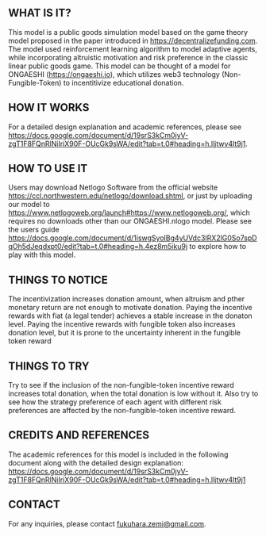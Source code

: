 ## WHAT IS IT?
This model is a public goods simulation model based on the game theory model proposed in the paper introduced in https://decentralizefunding.com. The model used reinforcement learning algorithm to model adaptive agents, while incorporating altruistic motivation and risk preference in the classic linear public goods game. This model can be thought of a model for ONGAESHI (https://ongaeshi.io), which utilizes web3 technology (Non-Fungible-Token) to incentitivize educational donation. 

## HOW IT WORKS
For a detailed design explanation and academic references, please see https://docs.google.com/document/d/19srS3kCm0jyV-zgT1F8FQnRlNiIriX90F-OUcGk9sWA/edit?tab=t.0#heading=h.lljtwv4lt9j1. 

## HOW TO USE IT
Users may download Netlogo Software from the official website https://ccl.northwestern.edu/netlogo/download.shtml, or just by uploading our model to https://www.netlogoweb.org/launch#https://www.netlogoweb.org/, which requires no downloads other than our ONGAESHI.nlogo model.
Please see the users guide https://docs.google.com/document/d/1iswgSyoIBg4yUVdc3IRX2lG0So7spDqOh5dJeqdxpt0/edit?tab=t.0#heading=h.4ez8m5iku9j to explore how to play with this model.

## THINGS TO NOTICE
The incentivization increases donation amount, when altruism and pther monetary return are not enough to motivate donation. Paying the incentive rewards with fiat (a legal tender) achieves a stable increase in the donaton level. Paying the incentive rewards with fungible token also increases donation level, but it is prone to the uncertainty inherent in the fungible token reward

## THINGS TO TRY
Try to see if the inclusion of the non-fungible-token incentive reward increases total donation, when the total donation is low without it. Also try to see how the strategy preference of each agent with different risk preferences are affected by the non-fungible-token incentive reward.

## CREDITS AND REFERENCES
The academic references for this model is included in the following document along with the detailed design explanation:  https://docs.google.com/document/d/19srS3kCm0jyV-zgT1F8FQnRlNiIriX90F-OUcGk9sWA/edit?tab=t.0#heading=h.lljtwv4lt9j1

## CONTACT
For any inquiries, please contact fukuhara.zemi@gmail.com.
